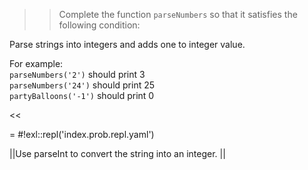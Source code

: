 >>Complete the function <code>parseNumbers</code> so that it satisfies the following condition:
<p>Parse strings into integers and adds one to integer value.<p>
<p>
For example:<br/>
<code>parseNumbers('2')</code> should print 3<br/>
<code>parseNumbers('24')</code> should print 25<br/>
<code>partyBalloons('-1')</code> should print 0</p><<

= #!exl::repl('index.prob.repl.yaml')

||Use parseInt to convert the string into an integer. ||
